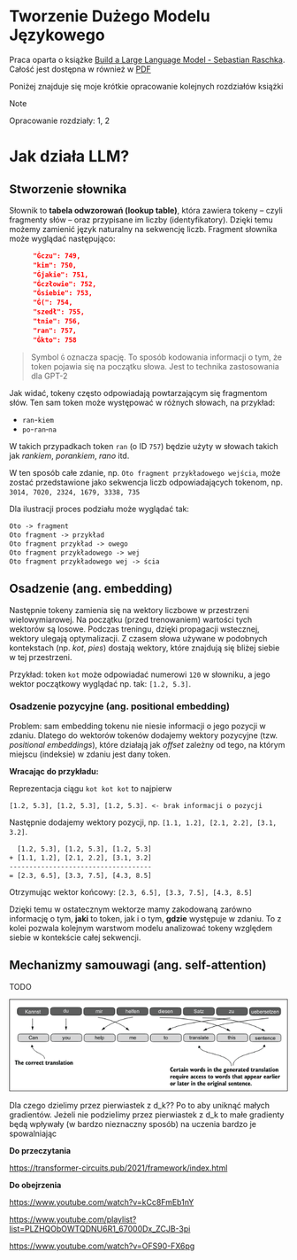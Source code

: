 # Tworzenie Dużego Modelu Językowego
Praca oparta o książke [Build a Large Language Model - Sebastian Raschka](https://www.amazon.com/Build-Large-Language-Model-Scratch/dp/1633437167). Całość jest dostępna w również w [PDF](https://vlanc-lab.github.io/mu-nlp-course/teachings/Build_a_Large_Language_Model_(From_Scrat.pdf).)

Poniżej znajduje się moje krótkie opracowanie kolejnych rozdziałów książki
> [!NOTE]
> Opracowanie rozdziały: 1, 2
> 
# Jak działa LLM?

## Stworzenie słownika  

Słownik to **tabela odwzorowań (lookup table)**, która zawiera tokeny – czyli fragmenty słów – oraz przypisane im liczby (identyfikatory). Dzięki temu możemy zamienić język naturalny na sekwencję liczb. Fragment słownika może wyglądać następująco:  

```json
      "Ġczu": 749,
      "kim": 750,
      "Ġjakie": 751,
      "Ġczłowie": 752,
      "Ġsiebie": 753,
      "Ġ(": 754,
      "szedł": 755,
      "tnie": 756,
      "ran": 757,
      "Ġkto": 758
```

> Symbol `Ġ` oznacza spację. To sposób kodowania informacji o tym, że token pojawia się na początku słowa. Jest to technika zastosowania dla GPT-2  

Jak widać, tokeny często odpowiadają powtarzającym się fragmentom słów. Ten sam token może występować w różnych słowach, na przykład:  

- `ran`-`kiem`
- `po`-`ran`‑`na`  

W takich przypadkach token `ran` (o ID `757`) będzie użyty w słowach takich jak *rankiem*, *porankiem*, *rano* itd.  

W ten sposób całe zdanie, np. `Oto fragment przykładowego wejścia`, może zostać przedstawione jako sekwencja liczb odpowiadających tokenom, np. `3014, 7020, 2324, 1679, 3338, 735`  

Dla ilustracji proces podziału może wyglądać tak:  

```
Oto -> fragment
Oto fragment -> przykład
Oto fragment przykład -> owego
Oto fragment przykładowego -> wej
Oto fragment przykładowego wej -> ścia
```

## Osadzenie (ang. embedding)

Następnie tokeny zamienia się na wektory liczbowe w przestrzeni wielowymiarowej. Na początku (przed trenowaniem) wartości tych wektorów są losowe. Podczas treningu, dzięki propagacji wstecznej, wektory ulegają optymalizacji. Z czasem słowa używane w podobnych kontekstach (np. *kot*, *pies*) dostają wektory, które znajdują się bliżej siebie w tej przestrzeni.

Przykład: token `kot` może odpowiadać numerowi `120` w słowniku, a jego wektor początkowy wyglądać np. tak: `[1.2, 5.3]`.

### Osadzenie pozycyjne (ang. positional embedding)

Problem: sam embedding tokenu nie niesie informacji o jego pozycji w zdaniu. Dlatego do wektorów tokenów dodajemy wektory pozycyjne (tzw. *positional embeddings*), które działają jak *offset* zależny od tego, na którym miejscu (indeksie) w zdaniu jest dany token.

**Wracając do przykładu:**

Reprezentacja ciągu `kot kot kot` to najpierw

```
[1.2, 5.3], [1.2, 5.3], [1.2, 5.3]. <- brak informacji o pozycji
```


Następnie dodajemy wektory pozycji, np. `[1.1, 1.2], [2.1, 2.2], [3.1, 3.2]`.

```
  [1.2, 5.3], [1.2, 5.3], [1.2, 5.3]
+ [1.1, 1.2], [2.1, 2.2], [3.1, 3.2]
------------------------------------
= [2.3, 6.5], [3.3, 7.5], [4.3, 8.5]
```

Otrzymując wektor końcowy: `[2.3, 6.5], [3.3, 7.5], [4.3, 8.5]`

Dzięki temu w ostatecznym wektorze mamy zakodowaną zarówno informację o tym, **jaki** to token, jak i o tym, **gdzie** występuje w zdaniu. To z kolei pozwala kolejnym warstwom modelu analizować tokeny względem siebie w kontekście całej sekwencji. 

## Mechanizmy samouwagi (ang. self-attention)
TODO

![Image](images/mechanizmy-uwagi.png)


Dla czego dzielimy przez pierwiastek z d_k?? Po to aby uniknąć małych gradientów. Jeżeli nie podzielimy przez pierwiastek z d_k to małe gradienty będą wpływały (w bardzo nieznaczny sposób) na uczenia bardzo je spowalniając

**Do przeczytania**

https://transformer-circuits.pub/2021/framework/index.html

**Do obejrzenia**

https://www.youtube.com/watch?v=kCc8FmEb1nY

https://www.youtube.com/playlist?list=PLZHQObOWTQDNU6R1_67000Dx_ZCJB-3pi

https://www.youtube.com/watch?v=OFS90-FX6pg
